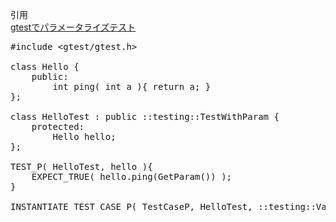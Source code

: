 引用<br/>
[gtestでパラメータライズテスト](https://gist.github.com/datsuns/2868831)<br/>

<pre>
#include &lt;gtest/gtest.h&gt;

class Hello {
    public:
        int ping( int a ){ return a; }
};

class HelloTest : public ::testing::TestWithParam<int> {
    protected:
        Hello hello;
};

TEST_P( HelloTest, hello ){
    EXPECT_TRUE( hello.ping(GetParam()) );
}

INSTANTIATE_TEST_CASE_P( TestCaseP, HelloTest, ::testing::Values( 1, 2, 0 ) );
</pre>
